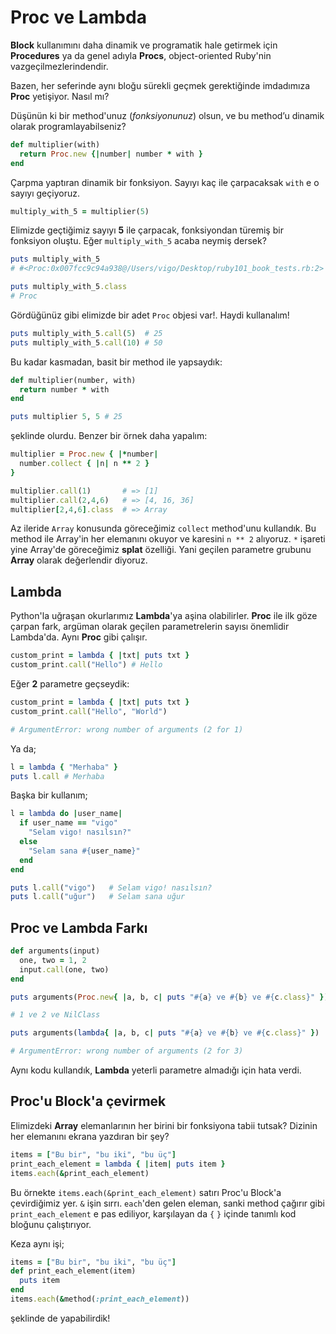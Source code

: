 # Proc ve Lambda

**Block** kullanımını daha dinamik ve programatik hale getirmek için
**Procedures** ya da genel adıyla **Procs**, object-oriented Ruby'nin
vazgeçilmezlerindendir.

Bazen, her seferinde aynı bloğu sürekli geçmek gerektiğinde imdadımıza
**Proc** yetişiyor. Nasıl mı?

Düşünün ki bir method'unuz (_fonksiyonunuz_) olsun, ve bu method’u dinamik
olarak programlayabilseniz?

```ruby
def multiplier(with)
  return Proc.new {|number| number * with }
end
```

Çarpma yaptıran dinamik bir fonksiyon. Sayıyı kaç ile çarpacaksak `with` e o
sayıyı geçiyoruz.

```ruby
multiply_with_5 = multiplier(5)
```

Elimizde geçtiğimiz sayıyı **5** ile çarpacak, fonksiyondan türemiş bir
fonksiyon oluştu. Eğer `multiply_with_5` acaba neymiş dersek?

```ruby
puts multiply_with_5
# #<Proc:0x007fcc9c94a938@/Users/vigo/Desktop/ruby101_book_tests.rb:2>

puts multiply_with_5.class
# Proc
```

Gördüğünüz gibi elimizde bir adet `Proc` objesi var!. Haydi kullanalım!

```ruby
puts multiply_with_5.call(5)  # 25
puts multiply_with_5.call(10) # 50
```

Bu kadar kasmadan, basit bir method ile yapsaydık:

```ruby
def multiplier(number, with)
  return number * with
end

puts multiplier 5, 5 # 25
```

şeklinde olurdu. Benzer bir örnek daha yapalım:

```ruby
multiplier = Proc.new { |*number|
  number.collect { |n| n ** 2 }
}

multiplier.call(1)       # => [1]
multiplier.call(2,4,6)   # => [4, 16, 36]
multiplier[2,4,6].class  # => Array
```

Az ileride `Array` konusunda göreceğimiz `collect` method'unu kullandık. Bu
method ile Array'in her elemanını okuyor ve karesini `n ** 2` alıyoruz. `*`
işareti yine Array'de göreceğimiz **splat** özelliği. Yani geçilen parametre
grubunu **Array** olarak değerlendir diyoruz.

## Lambda

Python'la uğraşan okurlarımız **Lambda**'ya aşina olabilirler. **Proc** ile
ilk göze çarpan fark, argüman olarak geçilen parametrelerin sayısı önemlidir
Lambda'da. Aynı **Proc** gibi çalışır.

```ruby
custom_print = lambda { |txt| puts txt }
custom_print.call("Hello") # Hello
```

Eğer **2** parametre geçseydik:

```ruby
custom_print = lambda { |txt| puts txt }
custom_print.call("Hello", "World")

# ArgumentError: wrong number of arguments (2 for 1)
```

Ya da;

```ruby
l = lambda { "Merhaba" }
puts l.call # Merhaba
```

Başka bir kullanım;

```ruby
l = lambda do |user_name|
  if user_name == "vigo"
    "Selam vigo! nasılsın?"
  else
    "Selam sana #{user_name}"
  end
end

puts l.call("vigo")   # Selam vigo! nasılsın?
puts l.call("uğur")   # Selam sana uğur
```

## Proc ve Lambda Farkı

```ruby
def arguments(input)
  one, two = 1, 2
  input.call(one, two)
end

puts arguments(Proc.new{ |a, b, c| puts "#{a} ve #{b} ve #{c.class}" })

# 1 ve 2 ve NilClass

puts arguments(lambda{ |a, b, c| puts "#{a} ve #{b} ve #{c.class}" })

# ArgumentError: wrong number of arguments (2 for 3)
```

Aynı kodu kullandık, **Lambda** yeterli parametre almadığı için hata verdi.

## Proc'u Block'a çevirmek

Elimizdeki **Array** elemanlarının her birini bir fonksiyona tabii tutsak?
Dizinin her elemanını ekrana yazdıran bir şey?

```ruby
items = ["Bu bir", "bu iki", "bu üç"]
print_each_element = lambda { |item| puts item }
items.each(&print_each_element)
```

Bu örnekte `items.each(&print_each_element)` satırı Proc'u Block'a
çevirdiğimiz yer. `&` işin sırrı. `each`'den gelen eleman, sanki method
çağırır gibi `print_each_element` e pas ediliyor, karşılayan da `{` `}` içinde
tanımlı kod bloğunu çalıştırıyor.

Keza aynı işi;

```ruby
items = ["Bu bir", "bu iki", "bu üç"]
def print_each_element(item)
  puts item
end
items.each(&method(:print_each_element))
```

şeklinde de yapabilirdik!


